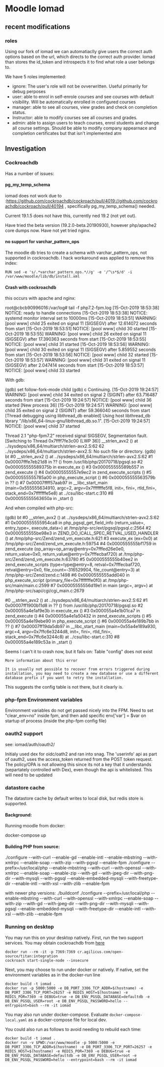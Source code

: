 # Moodle Iomad

## recent modifications

### roles
Using our fork of iomad we can automatiaclly give users the correct auth options based on the url, which directs to the correct auth provider. Iomad than stores the id_token and introspects it to find what role a user belongs to.

We have 5 roles implemented:

- ignore: The user's role will not be ovverwritten. Useful primarily for debug perposes
- user: able to enrol in self-enrole courses and see courses with default visibility. Will be automatically enrolled in configured courses
- manager: able to see all courses, view grades and check on completion status.
- Instructor: able to modify courses see all courses and grades.
- admin: able to assign users to teach courses, enrol students and change all course settings. Should be able to modify company appearnace and completion certificates but that isn't implemented atm



## Investigation

### Cockroachdb

Has a number of issues:

#### pg_my_temp_schema

iomad does not work due to :https://github.com/cockroachdb/cockroach/pull/4019://github.com/cockroachdb/cockroach/pull/40194 , specifically  pg_my_temp_schema() needed.

Current 19.1.5 does not have this, currently ned 19.2 (not yet out).

Have tried the beta version (19.2.0-beta.20190930), however php/apache2 core dumps now. Have not yet tried nginx.

#### no support for varchar_pattern_ops

The moodle db tries to create a schema with  varchar_pattern_ops, not supported in cockroachdb. I hack workaround
was applied to remove this index:

```
RUN sed -e 's/.*varchar_pattern_ops.*//g' -e '/^\s*$/d' -i /var/www/moodle/lib/db/install.xml
```

#### Crash with cockroachdb

this occurs with apache and nginx:

root@cbcb90996016:/var/log# tail -f php7.2-fpm.log
[15-Oct-2019 18:53:38] NOTICE: ready to handle connections
[15-Oct-2019 18:53:38] NOTICE: systemd monitor interval set to 10000ms
[15-Oct-2019 18:53:51] WARNING: [pool www] child 25 exited on signal 11 (SIGSEGV) after 12.614072 seconds from start
[15-Oct-2019 18:53:51] NOTICE: [pool www] child 30 started
[15-Oct-2019 18:53:55] WARNING: [pool www] child 26 exited on signal 11 (SIGSEGV) after 17.390363 seconds from start
[15-Oct-2019 18:53:55] NOTICE: [pool www] child 31 started
[15-Oct-2019 18:53:56] WARNING: [pool www] child 30 exited on signal 11 (SIGSEGV) after 5.859552 seconds from start
[15-Oct-2019 18:53:56] NOTICE: [pool www] child 32 started
[15-Oct-2019 18:53:57] WARNING: [pool www] child 31 exited on signal 11 (SIGSEGV) after 2.047414 seconds from start
[15-Oct-2019 18:53:57] NOTICE: [pool www] child 33 started

With gdb:

(gdb) set follow-fork-mode child
(gdb) c
Continuing.
[15-Oct-2019 19:24:57] WARNING: [pool www] child 34 exited on signal 2 (SIGINT) after 63.716487 seconds from start
[15-Oct-2019 19:24:57] NOTICE: [pool www] child 36 started
[New process 36]
[15-Oct-2019 19:24:57] WARNING: [pool www] child 35 exited on signal 2 (SIGINT) after 59.366040 seconds from start
[Thread debugging using libthread_db enabled]
Using host libthread_db library "/lib/x86_64-linux-gnu/libthread_db.so.1".
[15-Oct-2019 19:24:57] NOTICE: [pool www] child 37 started

Thread 2.1 "php-fpm7.2" received signal SIGSEGV, Segmentation fault.
[Switching to Thread 0x7ffff7fe3c00 (LWP 36)]
__strlen_avx2 () at ../sysdeps/x86_64/multiarch/strlen-avx2.S:62
62      ../sysdeps/x86_64/multiarch/strlen-avx2.S: No such file or directory.
(gdb) bt
#0  __strlen_avx2 () at ../sysdeps/x86_64/multiarch/strlen-avx2.S:62
#1  0x00007fffe7eb21d8 in ?? () from /usr/lib/php/20170718/pgsql.so
#2  0x000055555589375b in execute_ex ()
#3  0x000055555589b557 in zend_execute ()
#4  0x00005555557e9ec2 in zend_execute_scripts ()
#5  0x0000555555785a00 in php_execute_script ()
#6  0x000055555563579b in ?? ()
#7  0x00007ffff57aab97 in __libc_start_main (main=0x555555634910, argc=2, argv=0x7fffffffe5f8, init=<optimized out>, fini=<optimized out>, rtld_fini=<optimized out>, stack_end=0x7fffffffe5e8)
    at ../csu/libc-start.c:310
    #8  0x000055555563650a in _start ()


And when compiled with php-src:

(gdb) bt
#0  __strlen_avx2 () at ../sysdeps/x86_64/multiarch/strlen-avx2.S:62
#1  0x0000555555954ca8 in php_pgsql_get_field_info (return_value=<optimized out>, entry_type=<optimized out>, execute_data=<optimized out>) at /tmp/php-src/ext/pgsql/pgsql.c:2564
#2  0x0000555555be98e3 in ZEND_DO_ICALL_SPEC_RETVAL_USED_HANDLER () at /tmp/php-src/Zend/zend_vm_execute.h:621
#3  execute_ex (ex=0x0) at /tmp/php-src/Zend/zend_vm_execute.h:59754
#4  0x0000555555bf1759 in zend_execute (op_array=op_array@entry=0x7fffed26e0e0, return_value=0x0, return_value@entry=0x7fffecbaf720) at /tmp/php-src/Zend/zend_vm_execute.h:63780
#5  0x0000555555b40ee2 in zend_execute_scripts (type=type@entry=8, retval=0x7fffecbaf720, retval@entry=0x0, file_count=-316529904, file_count@entry=3) at /tmp/php-src/Zend/zend.c:1498
#6  0x0000555555add040 in php_execute_script (primary_file=0x7fffffffe0f0) at /tmp/php-src/main/main.c:2599
#7  0x00005555556d19e1 in main (argc=<optimized out>, argv=<optimized out>) at /tmp/php-src/sapi/cgi/cgi_main.c:2679

#0  __strlen_avx2 () at ../sysdeps/x86_64/multiarch/strlen-avx2.S:62
#1  0x00007ff1900b11d8 in ?? () from /usr/lib/php/20170718/pgsql.so
#2  0x000055a4e1af9e3b in execute_ex ()
#3  0x000055a4e1b01ca7 in zend_execute ()
#4  0x000055a4e1a50432 in zend_execute_scripts ()
#5  0x000055a4e19ebe90 in php_execute_script ()
#6  0x000055a4e189b7bb in ?? ()
#7  0x00007ff19da5db97 in __libc_start_main (main=0x55a4e189a930, argc=4, argv=0x7ffc6e3244d8, init=<optimized out>, 
    fini=<optimized out>, rtld_fini=<optimized out>, stack_end=0x7ffc6e3244c8) at ../csu/libc-start.c:310
#8  0x000055a4e189c53a in _start ()

Seems I can't it to crash now, but it fails on:
	Table "config" does not exist
	
	More information about this error
	
	It is usually not possible to recover from errors triggered during installation, you may need to create a new database or use a different database prefix if you want to retry the installation.
	
This suggests the config table is not there, but it clearly is.


### php-fpm Environment variables
Environment variables do not get passed nicely into the FPM. Need to set "clear_env=no" inside fpm, and then add specific
env['var'] = $var on startup of process (inside the php-fpm config file)

### oauth2 support
see: iomad/auth/oauth2/

Initialy used dex for oidc/oath2 and ran into snag. The 'userinfo' api as part of oauth2, uses the access_token returned from the POST token request. The policy/OPA is not allowing this since its not a key that it understands (separtately controlled with Dex), even though the api is whitelisted. This will need to be updated

### datastore cache
The datastore cache by default writes to local disk, but redis store is supported.

#### Background:

Running moodle from docker:

docker-compose up


#### Building PHP from source:


./configure --with-curl --enable-gd --enable-intl --enable-mbstring --with-xmlrpc --enable-soap --with-zip --with-pgsql --enable-fpm
./configure   --prefix=/usr/local/php   --enable-mbstring   --with-curl   --with-openssl   --with-xmlrpc   --enable-soap   --enable-zip   --with-gd   --with-jpeg-dir   --with-png-dir   --with-mysqli   --with-pgsql   --enable-embedded-mysqli   --with-freetype-dir    --enable-intl   --with-xsl   --with-zlib --enable-fpm


with newer php versions:
./buildconf
./configure   --prefix=/usr/local/php   --enable-mbstring   --with-curl   --with-openssl   --with-xmlrpc   --enable-soap   --with-zip   --with-gd   --with-jpeg-dir   --with-png-dir   --with-mysqli   --with-pgsql   --enable-embedded-mysqli   --with-freetype-dir    --enable-intl   --with-xsl   --with-zlib --enable-fpm


### Running on desktop

You may run this on your desktop natively. First, run the two support services. You may obtain
cockroachdb from [here](https://binaries.cockroachdb.com/cockroach-v19.2.6.linux-amd64.tgz)

```
docker run --rm -it -p 7369:7369 cr.agilicus.com/open-source/titan:integration
cockroach start-single-node --insecure
```

Next, you may choose to run under docker or natively. If native, set the environment variables as in the docker-run line
```
docker build -t iomad .
docker run -p 5000:5000 -e DB_PORT_3306_TCP_ADDR=$(hostname) -e DB_PORT_3306_TCP_PORT=26257 -e REDIS_HOST=$(hostname) -e REDIS_POR=7369 -e DEBUG=true -e DB_ENV_PGSQL_DATABASE=defaultdb -e DB_ENV_PGSQL_USER=root -e DB_ENV_PGSQL_PASSWORD=hello --entrypoint=bash --rm -it iomad
```

You may also run under docker-compose.
Evaluate `docker-compose-local.yaml` as a docker-compose file for local
dev.

You could also run as follows to avoid needing to rebuild each time:
```
docker build -t iomad .
docker run -v $PWD:/var/www/moodle -p 5000:5000 -e DB_PORT_3306_TCP_ADDR=$(hostname) -e DB_PORT_3306_TCP_PORT=26257 -e REDIS_HOST=$(hostname) -e REDIS_POR=7369 -e DEBUG=true -e DB_ENV_PGSQL_DATABASE=defaultdb -e DB_ENV_PGSQL_USER=root -e DB_ENV_PGSQL_PASSWORD=hello --entrypoint=bash --rm -it iomad
```
